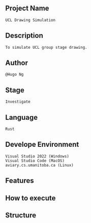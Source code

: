 ## Project Name
    UCL Drawing Simulation
## Description
    To simulate UCL group stage drawing.
## Author
    @Hugo Ng
## Stage
    Investigate
## Language
    Rust
## Develope Environment
    Visual Studio 2022 (Windows)
    Visual Studio Code (MacOS)
    aviary.cs.umanitoba.ca (Linux)
## Features
    
## How to execute
    
## Structure
    